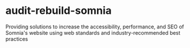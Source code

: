 # audit-rebuild-somnia
Providing solutions to increase the accessibility, performance, and SEO of Somnia's website using web standards and industry-recommended best practices
